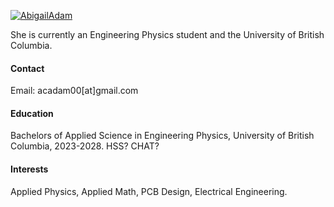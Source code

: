 

[![AbigailAdam](https://img.shields.io/badge/senli1073-github-blue?logo=github)](https://github.com/AbigailAdam)

She is currently an Engineering Physics student and the University of British Columbia. 

#### Contact

Email: acadam00[at]gmail.com 

#### Education
Bachelors of Applied Science in Engineering Physics, University of British Columbia, 2023-2028. 
HSS? 
CHAT?

#### Interests
Applied Physics, Applied Math, PCB Design, Electrical Engineering. 
